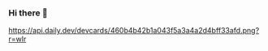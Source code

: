 ### Hi there 👋

https://api.daily.dev/devcards/460b4b42b1a043f5a3a4a2d4bff33afd.png?r=wlr

<!--
**Sodium-Man/Sodium-Man** is a ✨ _special_ ✨ repository because its `README.md` (this file) appears on your GitHub profile.

Here are some ideas to get you started:

- 🔭 I’m currently working on ...
- 🌱 I’m currently learning ...
- 👯 I’m looking to collaborate on ...
- 🤔 I’m looking for help with ...
- 💬 Ask me about ...
- 📫 How to reach me: ...
- 😄 Pronouns: ...
- ⚡ Fun fact: ...
-->
